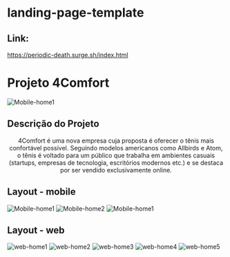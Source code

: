 # landing-page-template

## Link:
https://periodic-death.surge.sh/index.html



<h1 align="left">Projeto 4Comfort</h1>

![Mobile-home1](/assets/img/icone-4comfort.png)
## Descrição do Projeto
<p align="center">4Comfort é uma nova empresa cuja proposta é oferecer o tênis mais confortável possível. Seguindo modelos americanos como Allbirds e Atom, o tênis é voltado para um público que trabalha em ambientes casuais (startups, empresas de tecnologia, escritórios modernos etc.) e se destaca por ser vendido exclusivamente online.</p> 

## Layout - mobile
![Mobile-home1](/assets/prints/mobile1.jpg)
![Mobile-home2](/assets/prints/mobile2.jpg)
![Mobile-home1](/assets/prints/mobile3.jpg)

## Layout - web
![web-home1](/assets/prints/home1.jpg)
![web-home2](/assets/prints/home2.jpg)
![web-home3](/assets/prints/home3.jpg)
![web-home4](/assets/prints/home4.jpg)
![web-home5](/assets/prints/home5.jpg)

